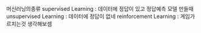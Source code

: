 머신러닝의종류
supervised Learning : 데이터에 정답이 있고 정답예측 모델 만들때
unsupervised Learning : 데이터에 정답이 없네
reinforcement Learning : 게임가르치는것 생각해보셈
